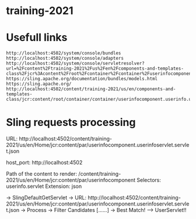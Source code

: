# training-2021


# Usefull links

    http://localhost:4502/system/console/bundles
    http://localhost:4502/system/console/adapters
    http://localhost:4502/system/console/servletresolver?url=%2Fcontent%2Ftraining-2021%2Fus%2Fen%2Fcomponents-and-templates-class%2Fjcr%3Acontent%2Froot%2Fcontainer%2Fcontainer%2Fuserinfocomponent.userinfo.servlet.json&method=GET
    https://sling.apache.org/documentation/bundles/models.html
    https://sling.apache.org/
    http://localhost:4502/content/training-2021/us/en/components-and-templates-class/jcr:content/root/container/container/userinfocomponent.userinfo.userexporter.json

    
# Sling requests processing

URL: http://localhost:4502/content/training-2021/us/en/Home/jcr:content/par/userinfocomponent.userinfoservlet.servlet.json

host_port: http://localhost:4502

Path of the content to render: 
    /content/training-2021/us/en/Home/jcr:content/par/userinfocomponent
Selectors:
    userinfo.servlet
Extension:
    json

-> SlingDefaultGetServlet
    -> URL: http://localhost:4502/content/training-2021/us/en/Home/jcr:content/par/userinfocomponent.userinfoservlet.servlet.json
    -> Process
        -> Filter Candidates [......]
            -> Best Match!
                --> UserServlet!!


